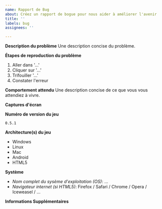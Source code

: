 ```yaml
---
name: Rapport de Bug
about: Créez un rapport de bogue pour nous aider à améliorer l'avenir
title: ''
labels: bug
assignees: ''

---
```


<!-- Le texte dans les balises comme celles-ci sera caché.  -->
<!-- Vous n'avez pas besoin de le supprimer, mais vous pouvez. -->


**Description du problème**
Une description concise du problème.


**Étapes de reproduction du problème**

1. Aller dans '…'
2. Cliquer sur '…'
3. Trifouiller '…'
4. Constater l'erreur


**Comportement attendu**
Une description concise de ce que vous vous attendiez à vivre.


**Captures d'écran**
<!-- Si c'est possible et pertinent, des captures d'écran aident grandement. -->
<!-- Vous pouvez glisser-déposer des images dans le champ de texte. -->


**Numéro de version du jeu**
<!-- Affichée dans le menu principal, en bas. -->

`0.5.1`


**Architecture(s) du jeu**
<!-- Supprimez les lignes non-concernées. -->

- Windows
- Linux
- Mac
- Android
- HTML5


**Système**
 - _Nom complet du sysème d'exploitation (OS)_:   …
 - _Navigateur internet (si HTML5)_:   Firefox / Safari / Chrome / Opera / Iceweasel / …


**Informations Supplémentaires**
<!-- Ajoutez des informations par rapport au contexte, si besoin -->
